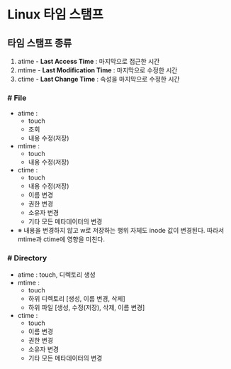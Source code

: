 # Linux 타임 스탬프

## 타임 스탬프 종류
  1. atime 
    - <b>Last Access Time</b> : 마지막으로 접근한 시간
  2. mtime
    - <b>Last Modification Time</b> : 마지막으로 수정한 시간
  3. ctime
    - <b>Last Change Time</b> : 속성을 마지막으로 수정한 시간
   
### # File
  - atime : 
    - touch
    - 조회
    - 내용 수정(저장)
  - mtime : 
    - touch
    - 내용 수정(저장)
  - ctime : 
    - touch
    - 내용 수정(저장)
    - 이름 변경
    - 권한 변경
    - 소유자 변경
    - 기타 모든 메타데이터의 변경
  - ※ 내용을 변경하지 않고 w로 저장하는 행위 자체도 inode 값이 변경된다. 따라서 mtime과 ctime에 영향을 미친다.
### # Directory
  - atime : touch, 디렉토리 생성
  - mtime : 
    - touch
    - 하위 디렉토리 [생성, 이름 변경, 삭제]
    - 하위 파일 [생성, 수정(저장), 삭제, 이름 변경] 
  - ctime : 
    - touch
    - 이름 변경
    - 권한 변경
    - 소유자 변경
    - 기타 모든 메타데이터의 변경
